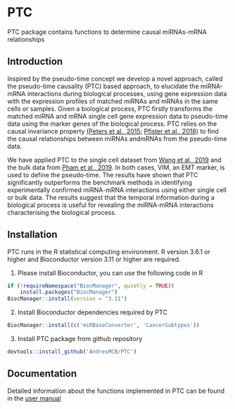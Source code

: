 # PTC
PTC package contains functions to determine causal miRNAs-mRNA relationships


## Introduction
Inspired by the pseudo-time concept we develop a novel approach, called the pseudo-time causality (PTC) based approach, to elucidate the miRNA-mRNA interactions during biological processes, using gene expression data with the expression profiles of matched miRNAs and mRNAs in the same cells or samples. Given a biological process, PTC firstly transforms the matched miRNA and mRNA single cell gene expression data to pseudo-time data using the marker genes of the biological process. PTC relies on the causal invariance property [(Peters et al., 2015](https://doi.org/10.1111/rssb.12167); [Pfister et al., 2018)](https://doi.org/10.1080/01621459.2018.1491403) to find the causal relationships
between miRNAs andmRNAs from the pseudo-time data. 

We have applied PTC to the single cell dataset from [Wang et al., 2019](https://doi.org/10.1038/s41467-018-07981-6) and the bulk data from [Pham et al., 2019](https://doi.org/10.1186/s12859-019-2668-x). In both cases, VIM, an EMT marker, is used to define the pseudo-time.
The results have shown that PTC significantly outperforms the benchmark methods in identifying experimentally confirmed miRNA-mRNA interactions using either single cell or bulk data. The results suggest that the temporal information during a biological process is useful for revealing the miRNA-mRNA interactions characterising the biological process.

## Installation 
PTC runs in the R statistical computing environment. R version 3.6.1 or higher and Bioconductor version 3.11 or higher are required.
1. Please install Bioconductor, you can use the following code in R

```R
if (!requireNamespace("BiocManager", quietly = TRUE))
    install.packages("BiocManager")
BiocManager::install(version = "3.11")
```
2. Install Bioconductor dependencies required by PTC 
```R
BiocManager::install(c('miRBaseConverter', 'CancerSubtypes'))
```
3. Install PTC package from github repository 
```R
devtools::install_github('AndresMCB/PTC')
```
## Documentation 
Detailed information about the functions implemented in PTC can be found in the [user manual](PTC_1.0.0.pdf)

